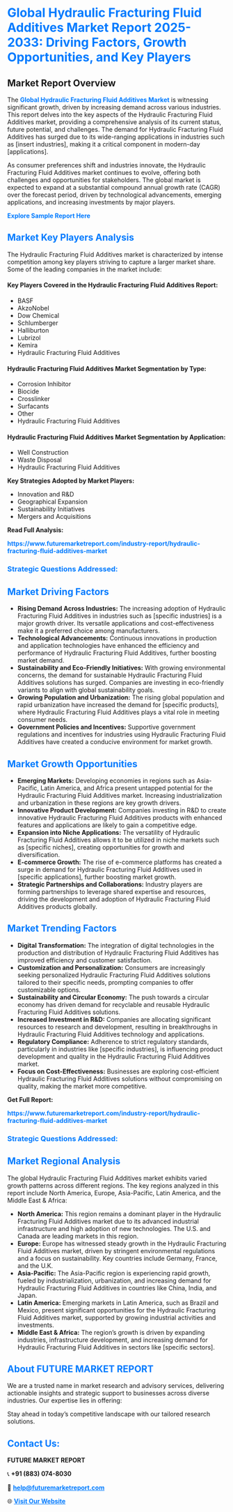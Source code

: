 <h1 style="color: #007BFF;">Global Hydraulic Fracturing Fluid Additives Market Report 2025-2033: Driving Factors, Growth Opportunities, and Key Players</h1>

<section id="overview">
<h2>Market Report Overview</h2>
<p>The <a href="https://www.futuremarketreport.com/industry-report/hydraulic-fracturing-fluid-additives-market" style="color: #007BFF; text-decoration: none;"><strong>Global Hydraulic Fracturing Fluid Additives Market</strong></a> is witnessing significant growth, driven by increasing demand across various industries. This report delves into the key aspects of the Hydraulic Fracturing Fluid Additives market, providing a comprehensive analysis of its current status, future potential, and challenges. The demand for Hydraulic Fracturing Fluid Additives has surged due to its wide-ranging applications in industries such as [insert industries], making it a critical component in modern-day [applications].</p>
<p>As consumer preferences shift and industries innovate, the Hydraulic Fracturing Fluid Additives market continues to evolve, offering both challenges and opportunities for stakeholders. The global market is expected to expand at a substantial compound annual growth rate (CAGR) over the forecast period, driven by technological advancements, emerging applications, and increasing investments by major players.</p>
</section>

<section id="overview">
<p><a href="https://www.futuremarketreport.com/request-sample/reportId=89329" style="color: #007BFF; text-decoration: none;"><strong>Explore Sample Report Here</strong></a></p>
</section>

<section id="key-players">
<h2 style="color: #007BFF;">Market Key Players Analysis</h2>
<p>The Hydraulic Fracturing Fluid Additives market is characterized by intense competition among key players striving to capture a larger market share. Some of the leading companies in the market include:</p>
<h4>Key Players Covered in the Hydraulic Fracturing Fluid Additives Report:</h4>
<ul><li>BASF</li><li>AkzoNobel</li><li>Dow Chemical</li><li>Schlumberger</li><li>Halliburton</li><li>Lubrizol</li><li>Kemira</li><li>Hydraulic Fracturing Fluid Additives</li></ul>
<h4>Hydraulic Fracturing Fluid Additives Market Segmentation by Type:</h4>
<ul><li>Corrosion Inhibitor</li><li>Biocide</li><li>Crosslinker</li><li>Surfacants</li><li>Other</li><li>Hydraulic Fracturing Fluid Additives</li></ul>

<h4>Hydraulic Fracturing Fluid Additives Market Segmentation by Application:</h4>
<ul><li>Well Construction</li><li>Waste Disposal</li><li>Hydraulic Fracturing Fluid Additives</li></ul>
<p><strong>Key Strategies Adopted by Market Players:</strong></p>
<ul>
<li>Innovation and R&D</li>
<li>Geographical Expansion</li>
<li>Sustainability Initiatives</li>
<li>Mergers and Acquisitions</li>
</ul>
</section>

<section>
<p><strong>Read Full Analysis: </strong></p><a href="https://www.futuremarketreport.com/industry-report/hydraulic-fracturing-fluid-additives-market" style="color: #007BFF; text-decoration: none;"><strong>https://www.futuremarketreport.com/industry-report/hydraulic-fracturing-fluid-additives-market</strong></a>
<h3 style="color: #007BFF;">Strategic Questions Addressed:</h3>
</section>

<section id="driving-factors">
<h2 style="color: #007BFF;">Market Driving Factors</h2>
<ul>
<li><strong>Rising Demand Across Industries:</strong> The increasing adoption of Hydraulic Fracturing Fluid Additives in industries such as [specific industries] is a major growth driver. Its versatile applications and cost-effectiveness make it a preferred choice among manufacturers.</li>
<li><strong>Technological Advancements:</strong> Continuous innovations in production and application technologies have enhanced the efficiency and performance of Hydraulic Fracturing Fluid Additives, further boosting market demand.</li>
<li><strong>Sustainability and Eco-Friendly Initiatives:</strong> With growing environmental concerns, the demand for sustainable Hydraulic Fracturing Fluid Additives solutions has surged. Companies are investing in eco-friendly variants to align with global sustainability goals.</li>
<li><strong>Growing Population and Urbanization:</strong> The rising global population and rapid urbanization have increased the demand for [specific products], where Hydraulic Fracturing Fluid Additives plays a vital role in meeting consumer needs.</li>
<li><strong>Government Policies and Incentives:</strong> Supportive government regulations and incentives for industries using Hydraulic Fracturing Fluid Additives have created a conducive environment for market growth.</li>
</ul>
</section>

<section id="growth-opportunities">
<h2 style="color: #007BFF;">Market Growth Opportunities</h2>
<ul>
<li><strong>Emerging Markets:</strong> Developing economies in regions such as Asia-Pacific, Latin America, and Africa present untapped potential for the Hydraulic Fracturing Fluid Additives market. Increasing industrialization and urbanization in these regions are key growth drivers.</li>
<li><strong>Innovative Product Development:</strong> Companies investing in R&D to create innovative Hydraulic Fracturing Fluid Additives products with enhanced features and applications are likely to gain a competitive edge.</li>
<li><strong>Expansion into Niche Applications:</strong> The versatility of Hydraulic Fracturing Fluid Additives allows it to be utilized in niche markets such as [specific niches], creating opportunities for growth and diversification.</li>
<li><strong>E-commerce Growth:</strong> The rise of e-commerce platforms has created a surge in demand for Hydraulic Fracturing Fluid Additives used in [specific applications], further boosting market growth.</li>
<li><strong>Strategic Partnerships and Collaborations:</strong> Industry players are forming partnerships to leverage shared expertise and resources, driving the development and adoption of Hydraulic Fracturing Fluid Additives products globally.</li>
</ul>
</section>

<section id="trending-factors">
<h2 style="color: #007BFF;">Market Trending Factors</h2>
<ul>
<li><strong>Digital Transformation:</strong> The integration of digital technologies in the production and distribution of Hydraulic Fracturing Fluid Additives has improved efficiency and customer satisfaction.</li>
<li><strong>Customization and Personalization:</strong> Consumers are increasingly seeking personalized Hydraulic Fracturing Fluid Additives solutions tailored to their specific needs, prompting companies to offer customizable options.</li>
<li><strong>Sustainability and Circular Economy:</strong> The push towards a circular economy has driven demand for recyclable and reusable Hydraulic Fracturing Fluid Additives solutions.</li>
<li><strong>Increased Investment in R&D:</strong> Companies are allocating significant resources to research and development, resulting in breakthroughs in Hydraulic Fracturing Fluid Additives technology and applications.</li>
<li><strong>Regulatory Compliance:</strong> Adherence to strict regulatory standards, particularly in industries like [specific industries], is influencing product development and quality in the Hydraulic Fracturing Fluid Additives market.</li>
<li><strong>Focus on Cost-Effectiveness:</strong> Businesses are exploring cost-efficient Hydraulic Fracturing Fluid Additives solutions without compromising on quality, making the market more competitive.</li>
</ul>
</section>

<section>
<p><strong>Get Full Report: </strong></p><a href="https://www.futuremarketreport.com/industry-report/hydraulic-fracturing-fluid-additives-market" style="color: #007BFF; text-decoration: none;"><strong>https://www.futuremarketreport.com/industry-report/hydraulic-fracturing-fluid-additives-market</strong></a>
<h3 style="color: #007BFF;">Strategic Questions Addressed:</h3>
</section>


<section id="regional-analysis">
<h2 style="color: #007BFF;">Market Regional Analysis</h2>
<p>The global Hydraulic Fracturing Fluid Additives market exhibits varied growth patterns across different regions. The key regions analyzed in this report include North America, Europe, Asia-Pacific, Latin America, and the Middle East & Africa:</p>
<ul>
<li><strong>North America:</strong> This region remains a dominant player in the Hydraulic Fracturing Fluid Additives market due to its advanced industrial infrastructure and high adoption of new technologies. The U.S. and Canada are leading markets in this region.</li>
<li><strong>Europe:</strong> Europe has witnessed steady growth in the Hydraulic Fracturing Fluid Additives market, driven by stringent environmental regulations and a focus on sustainability. Key countries include Germany, France, and the U.K.</li>
<li><strong>Asia-Pacific:</strong> The Asia-Pacific region is experiencing rapid growth, fueled by industrialization, urbanization, and increasing demand for Hydraulic Fracturing Fluid Additives in countries like China, India, and Japan.</li>
<li><strong>Latin America:</strong> Emerging markets in Latin America, such as Brazil and Mexico, present significant opportunities for the Hydraulic Fracturing Fluid Additives market, supported by growing industrial activities and investments.</li>
<li><strong>Middle East & Africa:</strong> The region’s growth is driven by expanding industries, infrastructure development, and increasing demand for Hydraulic Fracturing Fluid Additives in sectors like [specific sectors].</li>
</ul>
</section>

<footer>
<h2 style="color: #007BFF;">About FUTURE MARKET REPORT</h2>
<p>We are a trusted name in market research and advisory services, delivering actionable insights and strategic support to businesses across diverse industries. Our expertise lies in offering:</p>

<p>Stay ahead in today’s competitive landscape with our tailored research solutions.</p>

<h2 style="color: #007BFF;">Contact Us:</h2>
<p><strong>FUTURE MARKET REPORT</strong></p>
<p>📞 <strong>+91 (883) 074-8030</strong></p>
<p>📧 <strong><a href="mailto:help@futuremarketreport.com" style="color: #007BFF;">help@futuremarketreport.com</a></strong></p>
<p>🌐 <strong><a href="https://www.futuremarketreport.com/" style="color: #007BFF;">Visit Our Website</a></strong></p>
</footer>